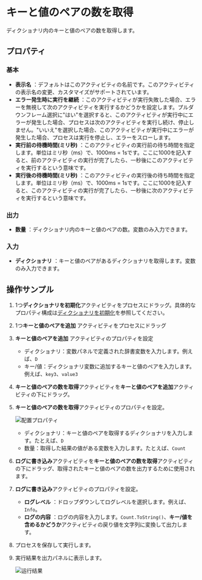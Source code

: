 # キーと値のペアの数を取得

ディクショナリ内のキーと値のペアの数を取得します。

## プロパティ

### 基本

- **表示名** ：デフォルトはこのアクティビティの名前です。このアクティビティの表示名の変更、カスタマイズがサポートされています。
- **エラー発生時に実行を継続** ：このアクティビティが実行失敗した場合、エラーを無視して次のアクティビティを実行するかどうかを設定します。プルダウンフレーム選択に"はい"を選択すると、このアクティビティが実行中にエラーが発生した場合、プロセスは次のアクティビティを実行し続け、停止しません。"いいえ"を選択した場合、このアクティビティが実行中にエラーが発生した場合、プロセスは実行を停止し、エラーをスローします。
- **実行前の待機時間(ミリ秒)** ：このアクティビティの実行前の待ち時間を指定します。単位はミリ秒（ms）で、1000ms = 1sです。ここに1000を記入すると、前のアクティビティの実行が完了したら、一秒後にこのアクティビティを実行するという意味です。
- **実行後の待機時間(ミリ秒)** ：このアクティビティの実行後の待ち時間を指定します。単位はミリ秒（ms）で、1000ms = 1sです。ここに1000を記入すると、このアクティビティの実行が完了したら、一秒後に次のアクティビティを実行するという意味です。

### 出力

- **数量** ：ディクショナリ内のキーと値のペアの数。変数のみ入力できます。

### 入力

- **ディクショナリ** ：キーと値のペアがあるディクショナリを取得します。変数のみ入力できます。

## 操作サンプル

1. 1つ**ディクショナリを初期化**アクティビティをプロセスにドラッグ。具体的なプロパティ構成は[ディクショナリを初期化](CodeExecuter/../InitializeDictionaryActivity.md)を参照してください。
2. 1つ**キーと値のペアを追加** アクティビティをプロセスにドラッグ
3. **キーと値のペアを追加** アクティビティのプロパティを設定

    - ディクショナリ：変数パネルで定義された辞書変数を入力します。例えば、`D`
    - キー/値：ディクショナリ変数に追加するキーと値のペアを入力します。例えば、`key3`、`value3`

4. **キーと値のペアの数を取得**アクティビティを**キーと値のペアを追加**アクティビティの下にドラッグ。
5. **キーと値のペアの数を取得**アクティビティのプロパティを設定。

    ![配置プロパティ](https://docimages.blob.core.chinacloudapi.cn/images/Activities/getkeyvalue20210111.png)

    - ディクショナリ：キーと値のペアを取得するディクショナリを入力します。たとえば、`D`
    - 数量：取得した結果の値がある変数を入力します。たとえば、`Count`

6. **ログに書き込み**アクティビティを**キーと値のペアの数を取得**アクティビティの下にドラッグ、取得されたキーと値のペアの数を出力するために使用されます。
7. **ログに書き込み**アクティビティのプロパティを設定。

    - **ログレベル** ：ドロップダウンしてログレベルを選択します。例えば、`Info`。
    - **ログの内容** ：ログの内容を入力します。`Count.ToString()`、**キー/値を含めるかどうか**アクティビティの戻り値を文字列に変換して出力します。

8. プロセスを保存して実行します。
9. 実行結果を出力パネルに表示します。

    ![运行结果](https://docimages.blob.core.chinacloudapi.cn/images/Activities/getkeyvalueresult20210111.png)